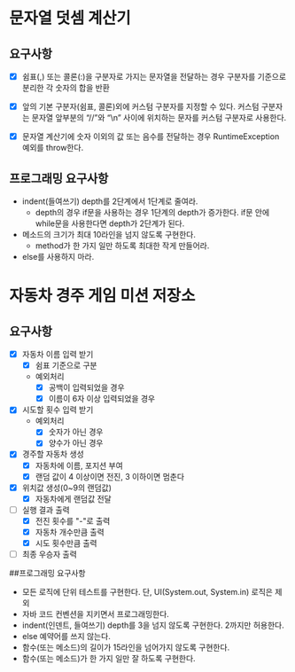 # 문자열 덧셈 계산기
## 요구사항
- [x] 쉼표(,) 또는 콜론(:)을 구분자로 가지는 문자열을 전달하는 경우 구분자를 기준으로 분리한 각 숫자의 합을 반환
- [x] 앞의 기본 구분자(쉼표, 콜론)외에 커스텀 구분자를 지정할 수 있다. 커스텀 구분자는 문자열 앞부분의 “//”와 “\n” 사이에 위치하는 문자를 커스텀 구분자로 사용한다.
- [x] 문자열 계산기에 숫자 이외의 값 또는 음수를 전달하는 경우 RuntimeException 예외를 throw한다.


## 프로그래밍 요구사항
- indent(들여쓰기) depth를 2단계에서 1단계로 줄여라.
    - depth의 경우 if문을 사용하는 경우 1단계의 depth가 증가한다. if문 안에 while문을 사용한다면 depth가 2단계가 된다.
- 메소드의 크기가 최대 10라인을 넘지 않도록 구현한다.
    - method가 한 가지 일만 하도록 최대한 작게 만들어라.
- else를 사용하지 마라.


# 자동차 경주 게임 미션 저장소
## 요구사항
- [x] 자동차 이름 입력 받기
    - [x] 쉼표 기준으로 구분
    - 예외처리
        - [x] 공백이 입력되었을 경우
        - [x] 이름이 6자 이상 입력되었을 경우
- [x] 시도할 횟수 입력 받기
    - 예외처리
        - [x] 숫자가 아닌 경우
        - [x] 양수가 아닌 경우
- [x] 경주할 자동차 생성
    - [x] 자동차에 이름, 포지션 부여
    - [x] 랜덤 값이 4 이상이면 전진, 3 이하이면 멈춘다
- [x] 위치값 생성(0~9의 랜덤값)
    - [x] 자동차에게 랜덤값 전달
- [ ] 실행 결과 출력
    - [x] 전진 횟수를 "-"로 출력
    - [x] 자동차 개수만큼 출력
    - [x] 시도 횟수만큼 출력
- [ ] 최종 우승자 출력

##프로그래밍 요구사항
- 모든 로직에 단위 테스트를 구현한다. 단, UI(System.out, System.in) 로직은 제외
- 자바 코드 컨벤션을 지키면서 프로그래밍한다.
- indent(인덴트, 들여쓰기) depth를 3을 넘지 않도록 구현한다. 2까지만 허용한다.
- else 예약어를 쓰지 않는다.
- 함수(또는 메소드)의 길이가 15라인을 넘어가지 않도록 구현한다.
- 함수(또는 메소드)가 한 가지 일만 잘 하도록 구현한다.